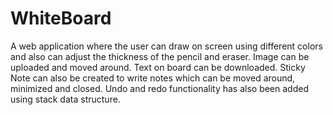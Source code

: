 # WhiteBoard

A web application where the user can draw on screen using different colors and also can adjust the thickness of the pencil and eraser.
Image can be uploaded and moved around. Text on board can be downloaded. Sticky Note can also be created to write notes which can be moved 
around, minimized and closed.
Undo and redo functionality has also been added using stack data structure.
